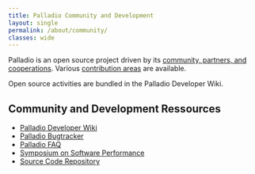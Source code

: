 ```yaml
---
title: Palladio Community and Development
layout: single
permalink: /about/community/
classes: wide
---
```


Palladio is an open source project driven by its [community, partners, and cooperations](/science/partners/). Various [contribution areas](/science/#integrate-and-cooperate-with-palladio) are available.

Open source activities are bundled in the Palladio Developer Wiki.


## Community and Development Ressources

- [Palladio Developer Wiki](http://sdqweb.ipd.kit.edu/wiki/Palladio_Component_Model)
- [Palladio Bugtracker](http://www.palladio-simulator.com/jira/)
- [Palladio FAQ](http://sdqweb.ipd.kit.edu/faq)
- [Symposium on Software Performance](https://www.performance-symposium.org/)
- [Source Code Repository](/tools/download/#palladio-source-code-access)
